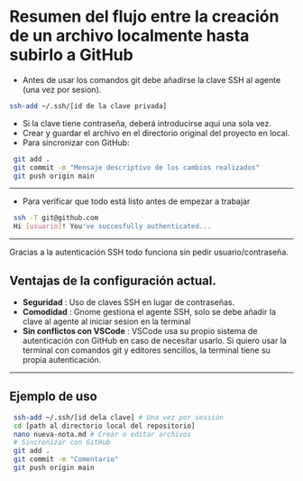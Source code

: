 # Resumen del flujo entre la creación de un archivo localmente hasta subirlo a GitHub
- Antes de usar los comandos git debe añadirse la clave SSH al agente (una vez por sesion).
```bash
ssh-add ~/.ssh/[id de la clave privada]
```
- Si la clave tiene contraseña, deberá introducirse aqui una sola vez.
- Crear y guardar el archivo en el directorio original del proyecto en local.
- Para sincronizar con GitHub:
```bash
 git add .
 git commit -m "Mensaje descriptivo de los cambios realizados"
 git push origin main
``` 

 ---
 
- Para verificar que todo está listo antes de empezar a trabajar
```bash
 ssh -T git@github.com
 Hi [usuario]! You've succesfully authenticated...
```
 ---
 Gracias a la autenticación SSH todo funciona sin pedir usuario/contraseña.
 
## Ventajas de la configuración actual.
 
 - **Seguridad** : Uso de claves SSH en lugar de contraseñas.
 - **Comodidad** : Gnome gestiona el agente SSH, solo se debe añadir la clave al agente al iniciar sesion en la terminal
 - **Sin conflictos con VSCode** : VSCode usa su propio sistema de autenticación con GitHub en caso de necesitar usarlo. Si quiero usar la terminal con comandos git y editores sencillos, la terminal tiene su propia autenticación.
 
 ---
 
## Ejemplo de uso
```bash
 ssh-add ~/.ssh/[id dela clave] # Una vez por sessión
 cd [path al directorio local del repositorio]
 nano nueva-nota.md # Crear o editar archivos
 # Sincronizar con GitHub
 git add .
 git commit -m "Comentario"
 git push origin main
``` 

 
